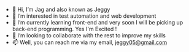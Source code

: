 - 👋 Hi, I’m Jag and also known as Jeggy
- 👀 I’m interested in test automation and web development
- 🌱 I’m currently learning front-end and very soon I will be picking up back-end programming. Yes I'm Excited !
- 💞️ I’m looking to collaborate with the rest to improve my skills
- 📫 Well, you can reach me via my email, jeggy05@gmail.com

<!---
Jeggy05/Jeggy05 is a ✨ special ✨ repository because its `README.md` (this file) appears on your GitHub profile.
You can click the Preview link to take a look at your changes.
--->
